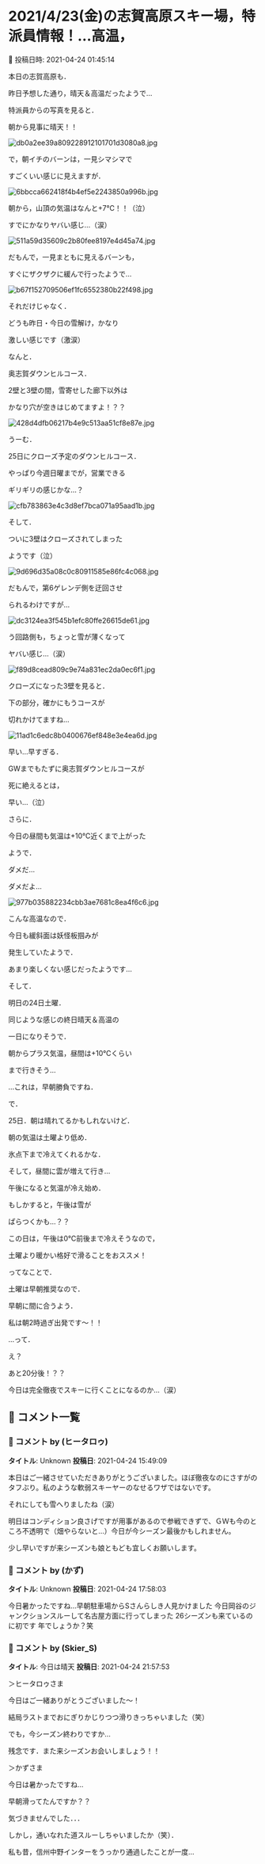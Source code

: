 # 2021/4/23(金)の志賀高原スキー場，特派員情報！…高温，

📅 投稿日時: 2021-04-24 01:45:14

本日の志賀高原も．


昨日予想した通り，晴天＆高温だったようで…





特派員からの写真を見ると．


朝から見事に晴天！！




![db0a2ee39a809228912101701d3080a8.jpg](images/db0a2ee39a809228912101701d3080a8.jpg)




で，朝イチのバーンは，一見シマシマで


すごくいい感じに見えますが．




![6bbcca662418f4b4ef5e2243850a996b.jpg](images/6bbcca662418f4b4ef5e2243850a996b.jpg)




朝から，山頂の気温はなんと+7℃！！（泣）


すでにかなりヤバい感じ…（涙）




![511a59d35609c2b80fee8197e4d45a74.jpg](images/511a59d35609c2b80fee8197e4d45a74.jpg)




だもんで，一見まともに見えるバーンも，


すぐにザクザクに緩んで行ったようで…




![b67f152709506ef1fc6552380b22f498.jpg](images/b67f152709506ef1fc6552380b22f498.jpg)




それだけじゃなく．


どうも昨日・今日の雪解け，かなり


激しい感じです（激涙）


なんと．


奥志賀ダウンヒルコース．


2壁と3壁の間，雪寄せした廊下以外は


かなり穴が空きはじめてますよ！？？




![428d4dfb06217b4e9c513aa51cf8e87e.jpg](images/428d4dfb06217b4e9c513aa51cf8e87e.jpg)




うーむ．


25日にクローズ予定のダウンヒルコース．


やっぱり今週日曜までが，営業できる


ギリギリの感じかな…？




![cfb783863e4c3d8ef7bca071a95aad1b.jpg](images/cfb783863e4c3d8ef7bca071a95aad1b.jpg)




そして．


ついに3壁はクローズされてしまった


ようです（泣）




![9d696d35a08c0c80911585e86fc4c068.jpg](images/9d696d35a08c0c80911585e86fc4c068.jpg)




だもんで，第6ゲレンデ側を迂回させ


られるわけですが…




![dc3124ea3f545b1efc80ffe26615de61.jpg](images/dc3124ea3f545b1efc80ffe26615de61.jpg)




う回路側も，ちょっと雪が薄くなって


ヤバい感じ…（涙）




![f89d8cead809c9e74a831ec2da0ec6f1.jpg](images/f89d8cead809c9e74a831ec2da0ec6f1.jpg)




クローズになった3壁を見ると．


下の部分，確かにもうコースが


切れかけてますね…




![11ad1c6edc8b0400676ef848e3e4ea6d.jpg](images/11ad1c6edc8b0400676ef848e3e4ea6d.jpg)




早い…早すぎる．


GWまでもたずに奥志賀ダウンヒルコースが


死に絶えるとは，


早い…（泣）





さらに．


今日の昼間も気温は+10℃近くまで上がった


ようで．


ダメだ…


ダメだよ…




![977b035882234cbb3ae7681c8ea4f6c6.jpg](images/977b035882234cbb3ae7681c8ea4f6c6.jpg)




こんな高温なので．


今日も緩斜面は妖怪板掴みが


発生していたようで．


あまり楽しくない感じだったようです…





そして．


明日の24日土曜．


同じような感じの終日晴天＆高温の


一日になりそうで．


朝からプラス気温，昼間は+10℃くらい


まで行きそう…


…これは，早朝勝負ですね．





で．


25日．朝は晴れてるかもしれないけど．


朝の気温は土曜より低め．


氷点下まで冷えてくれるかな．


そして，昼間に雲が増えて行き…


午後になると気温が冷え始め．


もしかすると，午後は雪が


ぱらつくかも…？？


この日は，午後は0℃前後まで冷えそうなので，


土曜より暖かい格好で滑ることをおススメ！





ってなことで．


土曜は早朝推奨なので．


早朝に間に合うよう．


私は朝2時過ぎ出発です～！！





…って．


え？


あと20分後！？？





今日は完全徹夜でスキーに行くことになるのか…（涙）

## 💬 コメント一覧

### 💬 コメント by (ヒータロゥ)
**タイトル**: Unknown
**投稿日**: 2021-04-24 15:49:09

本日はご一緒させていただきありがとうございました。ほぼ徹夜なのにさすがのタフぶり。私のような軟弱スキーヤーのなせるワザではないです。

それにしても雪へりましたね（涙）

明日はコンディション良さげですが用事があるので参戦できずで、ＧＷも今のところ不透明で（畑やらないと…）今日が今シーズン最後かもしれません。

少し早いですが来シーズンも娘ともども宜しくお願いします。

### 💬 コメント by (かず)
**タイトル**: Unknown
**投稿日**: 2021-04-24 17:58:03

今日暑かったですね…早朝駐車場からSさんらしき人見かけました  今日岡谷のジャンクションスルーして名古屋方面に行ってしまった 26シーズンも来ているのに初です  年でしょうか？笑

### 💬 コメント by (Skier_S)
**タイトル**: 今日は晴天
**投稿日**: 2021-04-24 21:57:53

＞ヒータロゥさま

今日はご一緒ありがとうございました～！

結局ラストまでおにぎりかじりつつ滑りきっちゃいました（笑）

でも，今シーズン終わりですか…

残念です．また来シーズンお会いしましょう！！



＞かずさま

今日は暑かったですね…

早朝滑ってたんですか？？

気づきませんでした．．．

しかし，通いなれた道スルーしちゃいましたか（笑）．

私も昔，信州中野インターをうっかり通過したことが一度…

